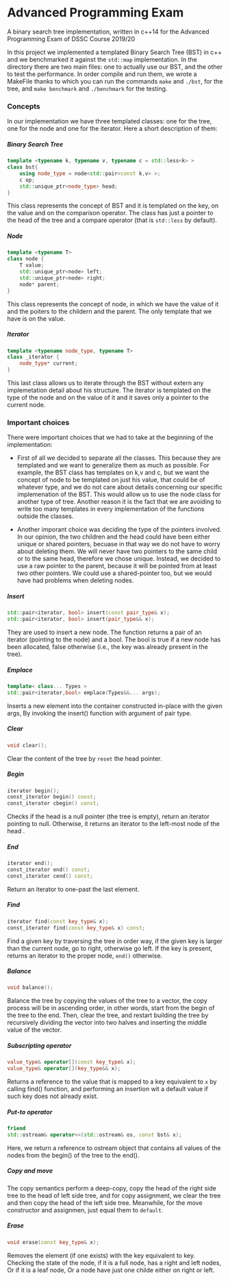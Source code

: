 # Advanced Programming Exam

A binary search tree implementation, written in c++14 for the Advanced Programming Exam of DSSC Course 2019/20


In this project we implemented a templated Binary Search Tree (BST) in c++ and we benchmarked it against the `std::map` implementation. In the directory there are two main files: one to actually use our BST, and the other to test the performance. In order compile and run them, we wrote a MakeFile thanks to which you can run the commands `make` and `./bst`, for the tree, and `make benchmark` and `./benchmark` for the testing.

### Concepts
In our implementation we have three templated classes: one for the tree, one for the node and one for the iterator. Here a short description of them:

##### Binary Search Tree
```c++
template <typename k, typename v, typename c = std::less<k> >
class bst{
    using node_type = node<std::pair<const k,v> >;
    c op;
    std::unique_ptr<node_type> head;
}
```
This class represents the concept of BST and it is templated on the key, on the value and on the comparison operator. The class has just a pointer to the head of the tree and a compare operator (that is `std::less` by default).

##### Node
```c++
template <typename T>
class node {
    T value;
    std::unique_ptr<node> left;
    std::unique_ptr<node> right;
    node* parent;
}
```
This class represents the concept of node, in which we have the value of it and the poiters to the childern and the parent. The only template that we have is on the value.

##### Iterator
```c++
template <typename node_type, typename T>
class _iterator {
    node_type* current;
}
```
This last class allows us to iterate through the BST without extern any implemetation detail about his structure. The iterator is templated on the type of the node and on the value of it and it saves only a pointer to the current node.

### Important choices
There were important choices that we had to take at the beginning of the implementation:

- First of all we decided to separate all the classes. This because they are templated and we want to generalize them as much as possible. For example, the BST class has templates on k,v and c, but we want the concept of node to be templated on just his value, that could be of whatever type, and we do not care about details concerning our specific implemenation of the BST. This would allow us to use the node class for another type of tree. Another reason it is the fact that we are avoiding to write too many templates in every implementation of the functions outside the classes.

- Another imporant choice was deciding the type of the pointers involved. In our opinion, the two children and the head could have been either unique or shared pointers, becuase in that way we do not have to worry about deleting them. We will never have two pointers to the same child or to the same head, therefore we chose unique. Instead, we decided to use a raw pointer to the parent, because it will be pointed from at least two other pointers. We could use a shared-pointer too, but we would have had problems when deleting nodes.







##### Insert

```c++
std::pair<iterator, bool> insert(const pair_type& x);
std::pair<iterator, bool> insert(pair_type&& x);
```
They are used to insert a new node. The function returns a pair of an iterator (pointing to the node) and a bool. The bool is true if a new node has been allocated, false otherwise (i.e., the key was already present in the tree). 


##### Emplace

```c++
template< class... Types >
std::pair<iterator,bool> emplace(Types&&... args);
```
Inserts a new element into the container constructed in-place with the given args, By invoking the insert() function with argument of pair type.

##### Clear

```c++
void clear();
```
Clear the content of the tree by `reset` the head pointer.

##### Begin

```c++
iterator begin();
const_iterator begin() const;
const_iterator cbegin() const;
```

Checks if the head is a null pointer (the tree is empty), return an iterator pointing to null. Otherwise, it returns an iterator to the left-most node of the head . 

##### End

```c++
iterator end();
const_iterator end() const;
const_iterator cend() const;
```

Return an iterator to one-past the last element.

##### Find

```c++
iterator find(const key_type& x);
const_iterator find(const key_type& x) const;
```
Find a given key by traversing the tree in order way, if the given key is larger than the current node, go to right, otherwise go left. If the key is present, returns an iterator to the proper node, `end()` otherwise.

##### Balance

```c++
void balance();
```

Balance the tree by copying the values of the tree to a vector, the copy process will be in ascending order, in other words, start from the begin of the tree to the end. Then, clear the tree, and restart building the tree by recursively dividing the vector into two halves and inserting the middle value of the vector. 

##### Subscripting operator


```c++
value_type& operator[](const key_type& x);
value_type& operator[](key_type&& x);
```

Returns a reference to the value that is mapped to a key equivalent to `x` by calling find() function, and performing an insertion wit a default value if such key does not already exist.

##### Put-to operator


```c++
friend
std::ostream& operator<<(std::ostream& os, const bst& x);
```
Here, we return a reference to ostream object that contains all values of the nodes from the begin() of the tree to the end().

##### Copy and move

The copy semantics perform a deep-copy, copy the head of the right side tree to the head of left side tree, and for copy assignment, we clear the tree and then copy the head of the left side tree.
Meanwhile, for the move constructor and assignmen, just equal them to `default`.

##### Erase

```c++
void erase(const key_type& x);
```

Removes the element (if one exists) with the key equivalent to key. Checking the state of the node, if it is a full node, has a right and left nodes, Or if it is a leaf node, Or a node have just one childe either on right or left. 
